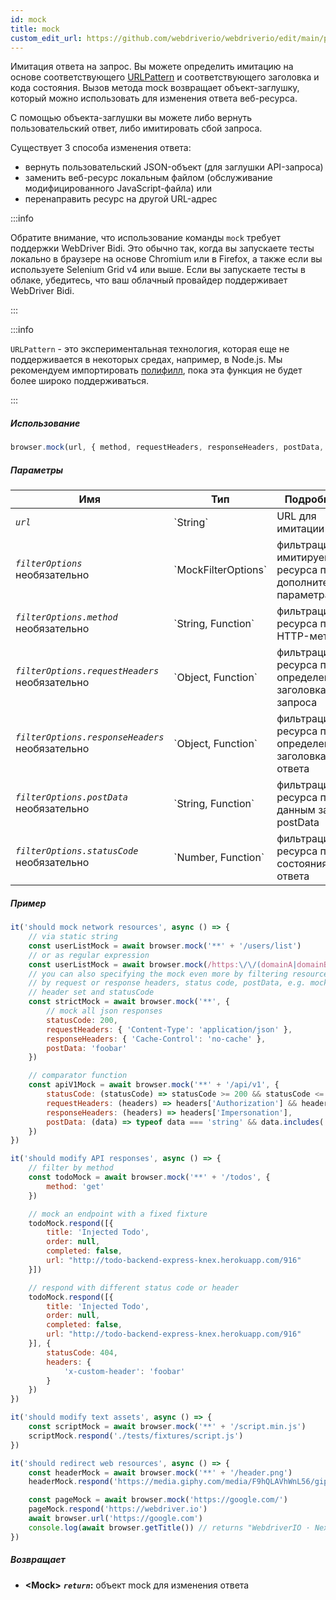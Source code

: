 ```yaml
---
id: mock
title: mock
custom_edit_url: https://github.com/webdriverio/webdriverio/edit/main/packages/webdriverio/src/commands/browser/mock.ts
---
```


Имитация ответа на запрос. Вы можете определить имитацию на основе соответствующего 
[URLPattern](https://developer.mozilla.org/en-US/docs/Web/API/URLPattern)
и соответствующего заголовка и кода состояния. Вызов метода mock
возвращает объект-заглушку, который можно использовать для изменения ответа
веб-ресурса.

С помощью объекта-заглушки вы можете либо вернуть пользовательский ответ, либо
имитировать сбой запроса.

Существует 3 способа изменения ответа:
- вернуть пользовательский JSON-объект (для заглушки API-запроса)
- заменить веб-ресурс локальным файлом (обслуживание модифицированного JavaScript-файла) или
- перенаправить ресурс на другой URL-адрес

:::info

Обратите внимание, что использование команды `mock` требует поддержки WebDriver Bidi. Это
обычно так, когда вы запускаете тесты локально в браузере на основе Chromium или в
Firefox, а также если вы используете Selenium Grid v4 или выше. Если вы запускаете тесты
в облаке, убедитесь, что ваш облачный провайдер поддерживает WebDriver Bidi.

:::

:::info

`URLPattern` - это экспериментальная технология, которая еще не поддерживается в некоторых средах, например, в Node.js.
Мы рекомендуем импортировать [полифилл](https://www.npmjs.com/package/urlpattern-polyfill),
пока эта функция не будет более широко поддерживаться.

:::

##### Использование

```js
browser.mock(url, { method, requestHeaders, responseHeaders, postData, statusCode })
```

##### Параметры

<table>
  <thead>
    <tr>
      <th>Имя</th><th>Тип</th><th>Подробности</th>
    </tr>
  </thead>
  <tbody>
    <tr>
      <td><code><var>url</var></code></td>
      <td>`String`</td>
      <td>URL для имитации</td>
    </tr>
    <tr>
      <td><code><var>filterOptions</var></code><br /><span className="label labelWarning">необязательно</span></td>
      <td>`MockFilterOptions`</td>
      <td>фильтрация имитируемого ресурса по дополнительным параметрам</td>
    </tr>
    <tr>
      <td><code><var>filterOptions.method</var></code><br /><span className="label labelWarning">необязательно</span></td>
      <td>`String, Function`</td>
      <td>фильтрация ресурса по HTTP-методу</td>
    </tr>
    <tr>
      <td><code><var>filterOptions.requestHeaders</var></code><br /><span className="label labelWarning">необязательно</span></td>
      <td>`Object, Function`</td>
      <td>фильтрация ресурса по определенным заголовкам запроса</td>
    </tr>
    <tr>
      <td><code><var>filterOptions.responseHeaders</var></code><br /><span className="label labelWarning">необязательно</span></td>
      <td>`Object, Function`</td>
      <td>фильтрация ресурса по определенным заголовкам ответа</td>
    </tr>
    <tr>
      <td><code><var>filterOptions.postData</var></code><br /><span className="label labelWarning">необязательно</span></td>
      <td>`String, Function`</td>
      <td>фильтрация ресурса по данным запроса postData</td>
    </tr>
    <tr>
      <td><code><var>filterOptions.statusCode</var></code><br /><span className="label labelWarning">необязательно</span></td>
      <td>`Number, Function`</td>
      <td>фильтрация ресурса по коду состояния ответа</td>
    </tr>
  </tbody>
</table>

##### Пример

```js title="mock.js"
it('should mock network resources', async () => {
    // via static string
    const userListMock = await browser.mock('**' + '/users/list')
    // or as regular expression
    const userListMock = await browser.mock(/https:\/\/(domainA|domainB)\.com\/.+/)
    // you can also specifying the mock even more by filtering resources
    // by request or response headers, status code, postData, e.g. mock only responses with specific
    // header set and statusCode
    const strictMock = await browser.mock('**', {
        // mock all json responses
        statusCode: 200,
        requestHeaders: { 'Content-Type': 'application/json' },
        responseHeaders: { 'Cache-Control': 'no-cache' },
        postData: 'foobar'
    })

    // comparator function
    const apiV1Mock = await browser.mock('**' + '/api/v1', {
        statusCode: (statusCode) => statusCode >= 200 && statusCode <= 203,
        requestHeaders: (headers) => headers['Authorization'] && headers['Authorization'].startsWith('Bearer '),
        responseHeaders: (headers) => headers['Impersonation'],
        postData: (data) => typeof data === 'string' && data.includes('foo')
    })
})

it('should modify API responses', async () => {
    // filter by method
    const todoMock = await browser.mock('**' + '/todos', {
        method: 'get'
    })

    // mock an endpoint with a fixed fixture
    todoMock.respond([{
        title: 'Injected Todo',
        order: null,
        completed: false,
        url: "http://todo-backend-express-knex.herokuapp.com/916"
    }])

    // respond with different status code or header
    todoMock.respond([{
        title: 'Injected Todo',
        order: null,
        completed: false,
        url: "http://todo-backend-express-knex.herokuapp.com/916"
    }], {
        statusCode: 404,
        headers: {
            'x-custom-header': 'foobar'
        }
    })
})

it('should modify text assets', async () => {
    const scriptMock = await browser.mock('**' + '/script.min.js')
    scriptMock.respond('./tests/fixtures/script.js')
})

it('should redirect web resources', async () => {
    const headerMock = await browser.mock('**' + '/header.png')
    headerMock.respond('https://media.giphy.com/media/F9hQLAVhWnL56/giphy.gif')

    const pageMock = await browser.mock('https://google.com/')
    pageMock.respond('https://webdriver.io')
    await browser.url('https://google.com')
    console.log(await browser.getTitle()) // returns "WebdriverIO · Next-gen browser and mobile automation test framework for Node.js"
})
```

##### Возвращает

- **&lt;Mock&gt;**
            **<code><var>return</var></code>:**                                                объект mock для изменения ответа